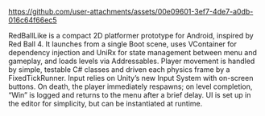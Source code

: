 

https://github.com/user-attachments/assets/00e09601-3ef7-4de7-a0db-016c64f66ec5

RedBallLike is a compact 2D platformer prototype for Android, inspired by Red Ball 4. It launches from a single Boot scene, uses VContainer for dependency injection and UniRx for state management between menu and gameplay, and loads levels via Addressables. Player movement is handled by simple, testable C# classes and driven each physics frame by a FixedTickRunner. Input relies on Unity’s new Input System with on-screen buttons. On death, the player immediately respawns; on level completion, “Win” is logged and returns to the menu after a brief delay. UI is set up in the editor for simplicity, but can be instantiated at runtime.
